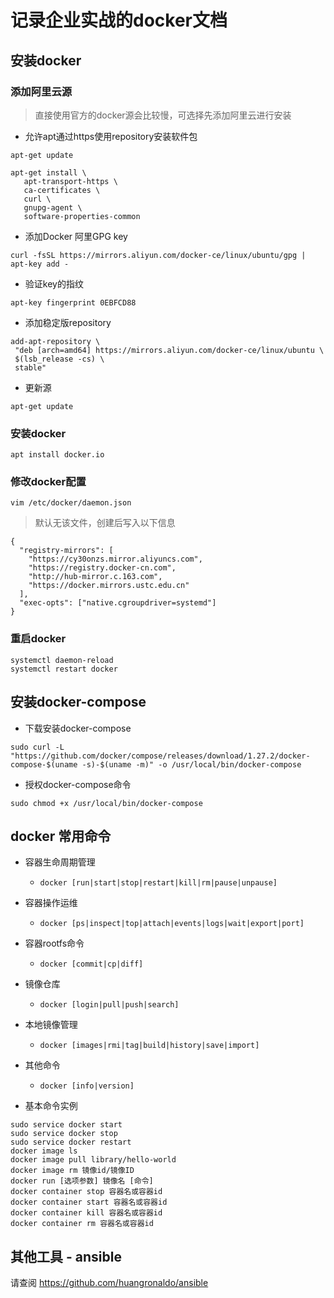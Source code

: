 # 记录企业实战的docker文档

## 安装docker

### 添加阿里云源
> 直接使用官方的docker源会比较慢，可选择先添加阿里云进行安装

  * 允许apt通过https使用repository安装软件包
  ```
  apt-get update
  
  apt-get install \
     apt-transport-https \
     ca-certificates \
     curl \
     gnupg-agent \
     software-properties-common
  ```
  * 添加Docker 阿里GPG key
  ```
  curl -fsSL https://mirrors.aliyun.com/docker-ce/linux/ubuntu/gpg | apt-key add -
  ```
  * 验证key的指纹
  ```
  apt-key fingerprint 0EBFCD88
  ```
  * 添加稳定版repository
  ```
  add-apt-repository \
   "deb [arch=amd64] https://mirrors.aliyun.com/docker-ce/linux/ubuntu \
   $(lsb_release -cs) \
   stable"
  ```
  * 更新源
  ```
  apt-get update
  ```
  
### 安装docker
```
apt install docker.io
```
### 修改docker配置
```
vim /etc/docker/daemon.json
```
> 默认无该文件，创建后写入以下信息
```
{
  "registry-mirrors": [
    "https://cy30onzs.mirror.aliyuncs.com",
    "https://registry.docker-cn.com",
    "http://hub-mirror.c.163.com",
    "https://docker.mirrors.ustc.edu.cn"
  ],
  "exec-opts": ["native.cgroupdriver=systemd"]
}
```
### 重启docker
```
systemctl daemon-reload
systemctl restart docker
```

## 安装docker-compose
* 下载安装docker-compose
```
sudo curl -L "https://github.com/docker/compose/releases/download/1.27.2/docker-compose-$(uname -s)-$(uname -m)" -o /usr/local/bin/docker-compose
```
* 授权docker-compose命令
```
sudo chmod +x /usr/local/bin/docker-compose
```
## docker 常用命令
* 容器生命周期管理 
  * `docker [run|start|stop|restart|kill|rm|pause|unpause]`
* 容器操作运维 
  * `docker [ps|inspect|top|attach|events|logs|wait|export|port]`
* 容器rootfs命令 
  * `docker [commit|cp|diff]`
* 镜像仓库 
  * `docker [login|pull|push|search]`
* 本地镜像管理 
  * `docker [images|rmi|tag|build|history|save|import]`
* 其他命令 
  * `docker [info|version]`
 
* 基本命令实例
``` 
sudo service docker start
sudo service docker stop
sudo service docker restart
docker image ls
docker image pull library/hello-world
docker image rm 镜像id/镜像ID
docker run [选项参数] 镜像名 [命令]
docker container stop 容器名或容器id
docker container start 容器名或容器id
docker container kill 容器名或容器id
docker container rm 容器名或容器id
```

## 其他工具 - ansible
请查阅 https://github.com/huangronaldo/ansible
